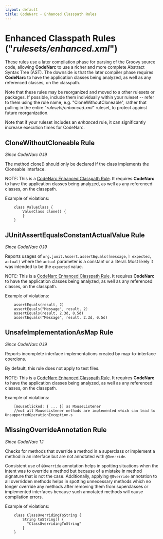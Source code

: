 ```yaml
---
layout: default
title: CodeNarc - Enhanced Classpath Rules
---  
```


# Enhanced Classpath Rules ("*rulesets/enhanced.xml*")

These rules use a later compilation phase for parsing of the Groovy source code, allowing **CodeNarc**
to use a richer and more complete Abstract Syntax Tree (AST). The downside is that the later
compiler phase requires **CodeNarc** to have the application classes being analyzed, as well as
any referenced classes, on the classpath.

Note that these rules may be reorganized and moved to a other rulesets or packages. If possible, include
them individually within your ruleset -- refer to them using the rule name, e.g. "CloneWithoutCloneable",
rather that pulling in the entire "*rulesets/enhanced.xml*" ruleset, to protect against future reorganization.

Note that if your ruleset includes an *enhanced* rule, it can significantly increase execution times for CodeNarc.

## CloneWithoutCloneable Rule

*Since CodeNarc 0.19*

The method clone() should only be declared if the class implements the Cloneable interface.

NOTE: This is a [CodeNarc Enhanced Classpath Rule](./codenarc-enhanced-classpath-rules.html).
It requires **CodeNarc** to have the application classes being analyzed, as well as any referenced classes, on the classpath.

Example of violations:

```
    class ValueClass {
        ValueClass clone() {
        }
    }
```


## JUnitAssertEqualsConstantActualValue Rule

*Since CodeNarc 0.19*

Reports usages of `org.junit.Assert.assertEquals([message,] expected, actual)` where the `actual` parameter
is a constant or a literal. Most likely it was intended to be the `expected` value.

NOTE: This is a [CodeNarc Enhanced Classpath Rule](./codenarc-enhanced-classpath-rules.html).
It requires **CodeNarc** to have the application classes being analyzed, as well as any referenced classes, on the classpath.

Example of violations:

```
    assertEquals(result, 2)
    assertEquals("Message", result, 2)
    assertEquals(result, 2.3d, 0.5d)
    assertEquals("Message", result, 2.3d, 0.5d)
```


## UnsafeImplementationAsMap Rule

*Since CodeNarc 0.19*

Reports incomplete interface implementations created by map-to-interface coercions.

By default, this rule does not apply to test files.

NOTE: This is a [CodeNarc Enhanced Classpath Rule](./codenarc-enhanced-classpath-rules.html).
It requires **CodeNarc** to have the application classes being analyzed, as well as any referenced classes, on the classpath.

Example of violations:

```
    [mouseClicked: { ... }] as MouseListener
    //not all MouseListener methods are implemented which can lead to UnsupportedOperationException-s
```


## MissingOverrideAnnotation Rule

*Since CodeNarc 1.1*

Checks for methods that override a method in a superclass or implement a method in an interface but are not annotated
with `@Override`.

Consistent use of `@Override` annotation helps in spotting situations when the intent was to override a method but
because of a mistake in method signature that is not the case. Additionally, applying `@Override` annotation to
all overridden methods helps in spotting unnecessary methods which no longer override any methods after removing them
from superclasses or implemented interfaces because such annotated methods will cause compilation errors.

Example of violations:

```
    class ClassOverridingToString {
        String toString() {
          "ClassOverridingToString"
        }
    }
```